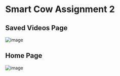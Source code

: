 # Smart Cow Assignment 2
## Saved Videos Page

![image](https://user-images.githubusercontent.com/89765300/132948827-b5858f5e-cc08-45db-85e4-d267619009a0.png)

## Home Page

![image](https://user-images.githubusercontent.com/89765300/132948850-5bc8f686-cc7c-4fcb-8871-0d58b2e4299a.png)
